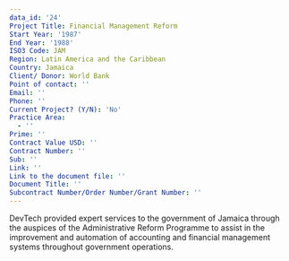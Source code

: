 ```yaml
---
data_id: '24'
Project Title: Financial Management Reform
Start Year: '1987'
End Year: '1988'
ISO3 Code: JAM
Region: Latin America and the Caribbean
Country: Jamaica
Client/ Donor: World Bank
Point of contact: ''
Email: ''
Phone: ''
Current Project? (Y/N): 'No'
Practice Area:
  - ''
Prime: ''
Contract Value USD: ''
Contract Number: ''
Sub: ''
Link: ''
Link to the document file: ''
Document Title: ''
Subcontract Number/Order Number/Grant Number: ''
---
```

DevTech provided expert services to the government of Jamaica through the auspices of the Administrative Reform Programme to assist in the improvement and automation of accounting and financial management systems throughout government operations.